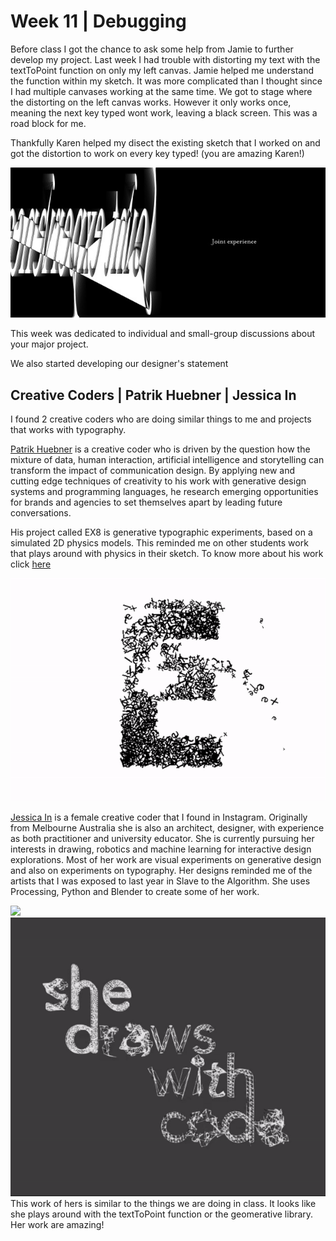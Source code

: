 # Week 11 | Debugging

Before class I got the chance to ask some help from Jamie to further develop my project. Last week I had trouble with distorting my text with the textToPoint function on only my left canvas. Jamie helped me understand the function within my sketch. It was more complicated than I thought since I had multiple canvases working at the same time. We got to stage where the distorting on the left canvas works. However it only works once, meaning the next key typed wont work, leaving a black screen. This was a road block for me.

Thankfully Karen helped my disect the existing sketch that I worked on and got the distortion to work on every key typed! (you are amazing Karen!)

<img src = "w11progress.jpeg">

This week was dedicated to individual and small-group discussions about your major project. 

We also started developing our designer's statement


## Creative Coders | Patrik Huebner | Jessica In  
I found 2 creative coders who are doing similar things to me and projects that works with typography.

[Patrik Huebner](https://www.patrik-huebner.com/portfolio/) is a creative coder who is driven by the question how the mixture of data, human interaction, artificial intelligence and storytelling can transform the impact of communication design. By applying new and cutting edge techniques of creativity to his work with generative design systems and programming languages, he research emerging opportunities for brands and agencies to set themselves apart by leading future conversations.

His project called EX8 is generative typographic experiments, based on a simulated 2D physics models. This reminded me on other students work that plays around with physics in their sketch. To know more about his work click [here](https://www.patrik-huebner.com/portfolio-item/ex8/) 

<img src = "patrik.gif">

[Jessica In](https://www.jessicain.net/) is a female creative coder that I found in Instagram. Originally from Melbourne Australia she is also an architect, designer, with experience as both practitioner and university educator. She is currently pursuing her interests in drawing, robotics and machine learning for interactive design explorations. Most of her work are visual experiments on generative design and also on experiments on typography. Her designs reminded me of the artists that I was exposed to last year in Slave to the Algorithm. She uses Processing, Python and Blender to create some of her work.

<img src = "jess2.gif">

<img src = "jessica.gif">
This work of hers is similar to the things we are doing in class. It looks like she plays around with the textToPoint function or the geomerative library. Her work are amazing!
